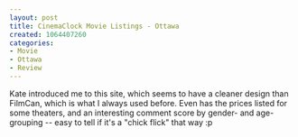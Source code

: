 ```yaml
--- 
layout: post
title: CinemaClock Movie Listings - Ottawa
created: 1064407260
categories: 
- Movie
- Ottawa
- Review
---
```

Kate introduced me to this site, which seems to have a cleaner design than FilmCan, which is what I always used before. Even has the prices listed for some theaters, and an interesting comment score by gender- and age- grouping -- easy to tell if it's a "chick flick" that way :p
